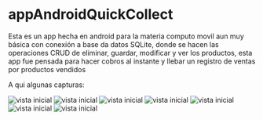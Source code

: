 # appAndroidQuickCollect
Esta es un app hecha en android para la materia computo movil aun muy básica con conexión a base da datos SQLite, donde se hacen las operaciones CRUD de eliminar, guardar, modificar y ver los productos, esta app fue pensada para hacer cobros al instante y llebar un registro de ventas por productos vendidos   

A qui algunas capturas:

![vista inicial](https://github.com/Eduardishion/appAndroidQuickCollect/blob/main/capturas/layout-2015-12-16-193521.png )
![vista inicial](https://github.com/Eduardishion/appAndroidQuickCollect/blob/main/capturas/layout-2015-12-16-193602.png )
![vista inicial](https://github.com/Eduardishion/appAndroidQuickCollect/blob/main/capturas/layout-2015-12-16-193623.png )
![vista inicial](https://github.com/Eduardishion/appAndroidQuickCollect/blob/main/capturas/layout-2015-12-16-193638.png )
![vista inicial](https://github.com/Eduardishion/appAndroidQuickCollect/blob/main/capturas/layout-2015-12-16-193700.png )
![vista inicial](https://github.com/Eduardishion/appAndroidQuickCollect/blob/main/capturas/layout-2015-12-16-193715.png )
![vista inicial](https://github.com/Eduardishion/appAndroidQuickCollect/blob/main/capturas/layout-2015-12-16-193732.png )
